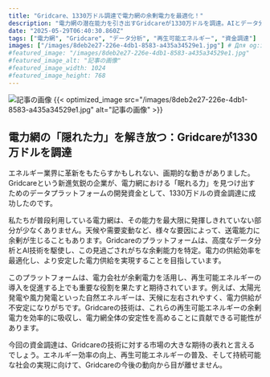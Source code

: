 ```yaml
---
title: "Gridcare、1330万ドル調達で電力網の余剰電力を最適化！"
description: "電力網の潜在能力を引き出すGridcareが1330万ドルを調達。AIとデータ分析で電力供給効率を最適化し、再生可能エネルギー普及を加速。持続可能な社会実現へ期待。"
date: "2025-05-29T06:40:30.860Z"
tags: ["電力網", "Gridcare", "データ分析", "再生可能エネルギー", "資金調達"]
images: ["/images/8deb2e27-226e-4db1-8583-a435a34529e1.jpg"] # Для og:image
#featured_image: "/images/8deb2e27-226e-4db1-8583-a435a34529e1.jpg"
#featured_image_alt: "記事の画像"
#featured_image_width: 1024
#featured_image_height: 768
---
```

![記事の画像](/images/8deb2e27-226e-4db1-8583-a435a34529e1.jpg)
{{< optimized_image src="/images/8deb2e27-226e-4db1-8583-a435a34529e1.jpg" alt="記事の画像" >}}
## 電力網の「隠れた力」を解き放つ：Gridcareが1330万ドルを調達

エネルギー業界に革新をもたらすかもしれない、画期的な動きがありました。Gridcareという新進気鋭の企業が、電力網における「眠れる力」を見つけ出すためのデータプラットフォームの開発資金として、1330万ドルの資金調達に成功したのです。

私たちが普段利用している電力網は、その能力を最大限に発揮しきれていない部分が少なくありません。天候や需要変動など、様々な要因によって、送電能力に余剰が生じることもあります。Gridcareのプラットフォームは、高度なデータ分析とAI技術を駆使し、この見過ごされがちな余剰能力を特定。電力の供給効率を最適化し、より安定した電力供給を実現することを目指しています。

このプラットフォームは、電力会社が余剰電力を活用し、再生可能エネルギーの導入を促進する上でも重要な役割を果たすと期待されています。例えば、太陽光発電や風力発電といった自然エネルギーは、天候に左右されやすく、電力供給が不安定になりがちです。Gridcareの技術は、これらの再生可能エネルギーの余剰電力を効率的に吸収し、電力網全体の安定性を高めることに貢献できる可能性があります。

今回の資金調達は、Gridcareの技術に対する市場の大きな期待の表れと言えるでしょう。エネルギー効率の向上、再生可能エネルギーの普及、そして持続可能な社会の実現に向けて、Gridcareの今後の動向から目が離せません。
